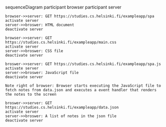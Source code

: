 sequenceDiagram
    participant browser
    participant server

    browser->>server: GET https://studies.cs.helsinki.fi/exampleapp/spa
    activate server
    server->>broswer: HTML document
    deactivate server

    browser->>server: GET https://studies.cs.helsinki.fi/exampleapp/main.css
    activate server
    server->>broswer: CSS file
    deactivate server

    broswer->>server: GET https://studies.cs.helsinki.fi/exampleapp/spa.js
    activate server
    server->>broswer: JavaScript file
    deactivate server 

    Note right of browser: Browser starts executing the JavaScript file to fetch notes from data.json and executes a event handler that renders the notes to the screen

    broswer->>server: GET https://studies.cs.helsinki.fi/exampleapp/data.json
    activate server
    server->>broswer: A list of notes in the json file
    deactivate server 